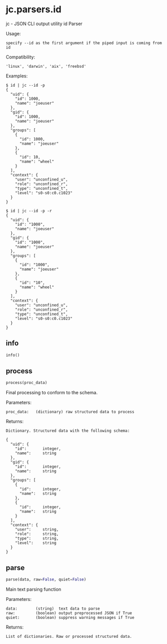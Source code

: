 
# jc.parsers.id
jc - JSON CLI output utility id Parser

Usage:

    specify --id as the first argument if the piped input is coming from id

Compatibility:

    'linux', 'darwin', 'aix', 'freebsd'

Examples:

    $ id | jc --id -p
    {
      "uid": {
        "id": 1000,
        "name": "joeuser"
      },
      "gid": {
        "id": 1000,
        "name": "joeuser"
      },
      "groups": [
        {
          "id": 1000,
          "name": "joeuser"
        },
        {
          "id": 10,
          "name": "wheel"
        }
      ],
      "context": {
        "user": "unconfined_u",
        "role": "unconfined_r",
        "type": "unconfined_t",
        "level": "s0-s0:c0.c1023"
      }
    }

    $ id | jc --id -p -r
    {
      "uid": {
        "id": "1000",
        "name": "joeuser"
      },
      "gid": {
        "id": "1000",
        "name": "joeuser"
      },
      "groups": [
        {
          "id": "1000",
          "name": "joeuser"
        },
        {
          "id": "10",
          "name": "wheel"
        }
      ],
      "context": {
        "user": "unconfined_u",
        "role": "unconfined_r",
        "type": "unconfined_t",
        "level": "s0-s0:c0.c1023"
      }
    }


## info
```python
info()
```


## process
```python
process(proc_data)
```

Final processing to conform to the schema.

Parameters:

    proc_data:   (dictionary) raw structured data to process

Returns:

    Dictionary. Structured data with the following schema:

    {
      "uid": {
        "id":       integer,
        "name":     string
      },
      "gid": {
        "id":       integer,
        "name":     string
      },
      "groups": [
        {
          "id":     integer,
          "name":   string
        },
        {
          "id":     integer,
          "name":   string
        }
      ],
      "context": {
        "user":     string,
        "role":     string,
        "type":     string,
        "level":    string
      }
    }


## parse
```python
parse(data, raw=False, quiet=False)
```

Main text parsing function

Parameters:

    data:        (string)  text data to parse
    raw:         (boolean) output preprocessed JSON if True
    quiet:       (boolean) suppress warning messages if True

Returns:

    List of dictionaries. Raw or processed structured data.

